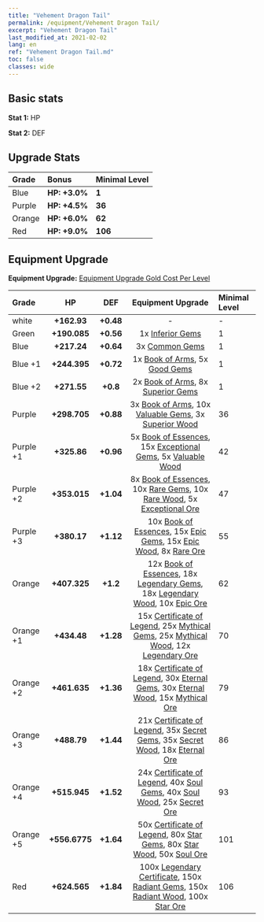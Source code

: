```yaml
---
title: "Vehement Dragon Tail"
permalink: /equipment/Vehement Dragon Tail/
excerpt: "Vehement Dragon Tail"
last_modified_at: 2021-02-02
lang: en
ref: "Vehement Dragon Tail.md"
toc: false
classes: wide
---
```


## Basic stats
 **Stat 1:** HP

 **Stat 2:** DEF

## Upgrade Stats

  |     Grade    |   Bonus | Minimal Level | 
  |:-------------|:--------|:--------------| 
  | Blue | **HP: +3.0%** | **1** | 
  | Purple | **HP: +4.5%** | **36** | 
  | Orange | **HP: +6.0%** | **62** | 
  | Red | **HP: +9.0%** | **106** | 


## Equipment Upgrade
 **Equipment Upgrade:** [Equipment Upgrade Gold Cost Per Level](/equipment/EquipmentUpgradeCostPerLevel/) 

  |          Grade      | HP | DEF | Equipment Upgrade | Minimal Level |
  |:--------------------|:---------:|:---------:|:----------------:|:--------------|
  | white | **+162.93** | **+0.48** | - | - |
  | Green | **+190.085** | **+0.56** | 1x [ Inferior Gems](/Items/mat_54/) | 1 |
  | Blue | **+217.24** | **+0.64** | 3x [ Common Gems](/Items/mat_69/) | 1 |
  | Blue +1 | **+244.395** | **+0.72** | 1x [ Book of Arms](/Items/mat_32/), 5x [ Good Gems](/Items/mat_4/) | 1 |
  | Blue +2 | **+271.55** | **+0.8** | 2x [ Book of Arms](/Items/mat_71/), 8x [ Superior Gems](/Items/mat_41/) | 1 |
  | Purple | **+298.705** | **+0.88** | 3x [ Book of Arms](/Items/mat_6/), 10x [ Valuable Gems](/Items/mat_80/), 3x [ Superior Wood](/Items/mat_28/) | 36 |
  | Purple +1 | **+325.86** | **+0.96** | 5x [ Book of Essences](/Items/mat_44/), 15x [ Exceptional Gems](/Items/mat_17/), 5x [ Valuable Wood](/Items/mat_43/) | 42 |
  | Purple +2 | **+353.015** | **+1.04** | 8x [ Book of Essences](/Items/mat_84/), 10x [ Rare Gems](/Items/mat_59/), 10x [ Rare Wood](/Items/mat_14/), 5x [ Exceptional Ore](/Items/mat_67/) | 47 |
  | Purple +3 | **+380.17** | **+1.12** | 10x [ Book of Essences](/Items/mat_20/), 15x [ Epic Gems](/Items/mat_94/), 15x [ Epic Wood](/Items/mat_57/), 8x [ Rare Ore](/Items/mat_2/) | 55 |
  | Orange | **+407.325** | **+1.2** | 12x [ Book of Essences](/Items/mat_60/), 18x [ Legendary Gems](/Items/mat_31/), 18x [ Legendary Wood](/Items/mat_93/), 10x [ Epic Ore](/Items/mat_42/) | 62 |
  | Orange +1 | **+434.48** | **+1.28** | 15x [ Certificate of Legend](/Items/mat_96/), 25x [ Mythical Gems](/Items/mat_74/), 25x [ Mythical Wood](/Items/mat_9/), 12x [ Legendary Ore](/Items/mat_81/) | 70 |
  | Orange +2 | **+461.635** | **+1.36** | 18x [ Certificate of Legend](/Items/mat_25/), 30x [ Eternal Gems](/Items/mat_86/), 30x [ Eternal Wood](/Items/mat_75/), 15x [ Mythical Ore](/Items/mat_23/) | 79 |
  | Orange +3 | **+488.79** | **+1.44** | 21x [ Certificate of Legend](/Items/mat_38/), 35x [ Secret Gems](/Items/mat_47/), 35x [ Secret Wood](/Items/mat_87/), 18x [ Eternal Ore](/Items/mat_36/) | 86 |
  | Orange +4 | **+515.945** | **+1.52** | 24x [ Certificate of Legend](/Items/mat_100/), 40x [ Soul Gems](/Items/mat_77/), 40x [ Soul Wood](/Items/mat_49/), 25x [ Secret Ore](/Items/mat_99/) | 93 |
  | Orange +5 | **+556.6775** | **+1.64** | 50x [ Certificate of Legend](/Items/mat_11/), 80x [ Star Gems](/Items/mat_89/), 80x [ Star Wood](/Items/mat_63/), 50x [ Soul Ore](/Items/mat_8/) | 101 |
  | Red | **+624.565** | **+1.84** | 100x [ Legendary Certificate](/Items/mat_76/), 150x [ Radiant Gems](/Items/mat_52/), 150x [ Radiant Wood](/Items/mat_21/), 100x [ Star Ore](/Items/mat_72/) | 106 |

